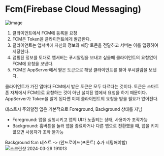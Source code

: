 # Fcm(Firebase Cloud Messaging)

![image](https://github.com/j-ra1n/Fcm/assets/118893707/3dbaa3e8-b152-457b-a18c-57c3e2af275d)

1. 클라이언트에서 FCM에 등록을 요청
2. FCM은 Token을 클라이언트에게 발급한다.
3. 클라이언트는 앱서버에 자신의 정보와 해당 토큰을 전달하고 서버는 이를 맵핑하여 저장한다.
4. 맵핑된 정보를 토대로 앱서버는 푸시알림을 보내고 싶을때 클라이언트의 요청없이 FCM에 요청을 보낸다.
5. FCM은 AppServer에서 받은 토큰으로 해당 클라이언트를 찾아 푸시알림을 보낸다.



클라이언트가 가진 앱마다 FCM에서 받은 토큰은 모두 다르다는 것이다.
토큰은 스마트폰 자체에서 FCM으로 요청하는 것이 아닌 설치된 앱에서 요청을 하기 때문이다.
AppServer가 Token을 알게 된다면 이제 클라이언트의 요청을 받을 필요가 없어진다.



테스트시 주의할점
앱은 기본적으로 Foreground, Background 상태를 지님
- Foreground: 앱을 실행시키고 앱의 UI가 노출되는 상태, 사용자가 조작가능
- Background: 홈버튼을 눌러 앱을 종료하거나 다른 앱으로 전환했을 때, 앱을 키지않으면 사용자가 조작 불가능

Background fcm 테스트 -> (안드로이드(프론트) 추가 세팅해야함)
![스크린샷 2024-03-29 191013](https://github.com/j-ra1n/Fcm/assets/118893707/e1f9723d-a7ff-4088-b612-068802146122)
